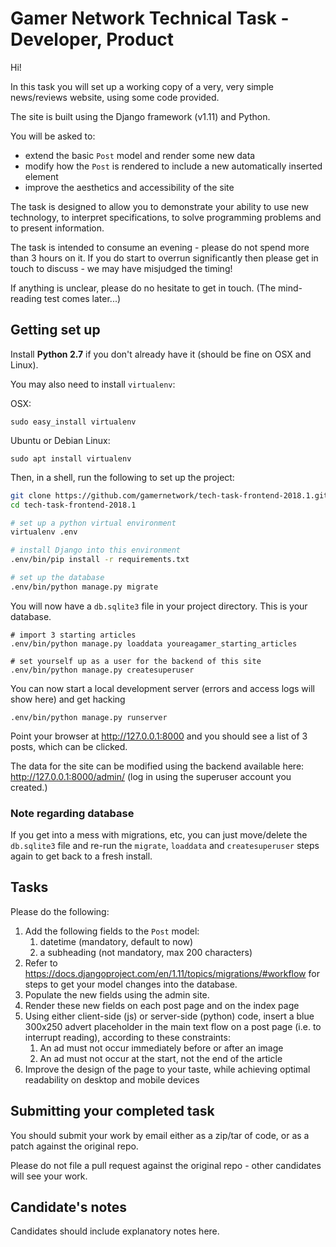 # Gamer Network Technical Task - Developer, Product

Hi!

In this task you will set up a working copy of a very, very simple news/reviews website, using some code provided.

The site is built using the Django framework (v1.11) and Python.

You will be asked to:

  - extend the basic `Post` model and render some new data
  - modify how the `Post` is rendered to include a new automatically inserted element
  - improve the aesthetics and accessibility of the site

The task is designed to allow you to demonstrate your ability to use new technology, to interpret specifications, to solve programming problems and to present information.

The task is intended to consume an evening - please do not spend more than 3 hours on it. If you do start to overrun significantly then please get in touch to discuss - we may have misjudged the timing!

If anything is unclear, please do no hesitate to get in touch. (The mind-reading test comes later...)

## Getting set up

Install **Python 2.7** if you don't already have it (should be fine on OSX and Linux).

You may also need to install `virtualenv`:

OSX:

```
sudo easy_install virtualenv
```

Ubuntu or Debian Linux:

```
sudo apt install virtualenv
```

Then, in a shell, run the following to set up the project:

```bash
git clone https://github.com/gamernetwork/tech-task-frontend-2018.1.git
cd tech-task-frontend-2018.1

# set up a python virtual environment
virtualenv .env

# install Django into this environment
.env/bin/pip install -r requirements.txt

# set up the database
.env/bin/python manage.py migrate
```

You will now have a `db.sqlite3` file in your project directory. This is your database.

```
# import 3 starting articles
.env/bin/python manage.py loaddata youreagamer_starting_articles

# set yourself up as a user for the backend of this site
.env/bin/python manage.py createsuperuser
```

You can now start a local development server (errors and access logs will show here) and get hacking

```
.env/bin/python manage.py runserver
```

Point your browser at http://127.0.0.1:8000 and you should see a list of 3 posts, which can be clicked.

The data for the site can be modified using the backend available here: http://127.0.0.1:8000/admin/ (log in using the superuser account you created.)

### Note regarding database

If you get into a mess with migrations, etc, you can just move/delete the `db.sqlite3` file and re-run the `migrate`, `loaddata` and `createsuperuser` steps again to get back to a fresh install.

## Tasks

Please do the following:

  1. Add the following fields to the `Post` model:
     1. datetime (mandatory, default to now)
     2. a subheading (not mandatory, max 200 characters)
  2. Refer to https://docs.djangoproject.com/en/1.11/topics/migrations/#workflow for steps to get your model changes into the database.
  3. Populate the new fields using the admin site.
  4. Render these new fields on each post page and on the index page
  5. Using either client-side (js) or server-side (python) code, insert a blue 300x250 advert placeholder in the main text flow on a post page (i.e. to interrupt reading), according to these constraints:
     1. An ad must not occur immediately before or after an image
     2. An ad must not occur at the start, not the end of the article
  6. Improve the design of the page to your taste, while achieving optimal readability on desktop and mobile devices

## Submitting your completed task

You should submit your work by email either as a zip/tar of code, or as a patch against the original repo.

Please do not file a pull request against the original repo - other candidates will see your work.

## Candidate's notes

Candidates should include explanatory notes here.

